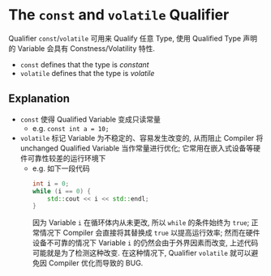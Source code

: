 # The `const` and `volatile` Qualifier

Qualifier `const`/`volatile` 可用来 Qualify 任意 Type,
使用 Qualified Type 声明的 Variable 会具有 Constness/Volatility 特性.

- `const` defines that the type is *constant*
- `volatile` defines that the type is *volatile*

## Explanation

- `const` 使得 Qualified Variable 变成只读常量
  - e.g. `const int a = 10;`
- `volatile` 标记 Variable 为不稳定的、容易发生改变的, 从而阻止 Compiler 将 unchanged Qualified Variable 当作常量进行优化;
  它常用在嵌入式设备等硬件可靠性较差的运行环境下 
  - e.g. 如下一段代码
    ```c++
    int i = 0;
    while (i == 0) {
        std::cout << i << std::endl;
    } 
    ```
    因为 Variable `i` 在循环体内从未更改, 所以 `while` 的条件始终为 `true`;
    正常情况下 Compiler 会直接将其替换成 `true` 以提高运行效率;
    然而在硬件设备不可靠的情况下 Variable `i` 的仍然会由于外界因素而改变,
    上述代码可能就是为了检测这种改变. 
    在这种情况下, Qualifier `volatile` 就可以避免因 Compiler 优化而导致的 BUG.

